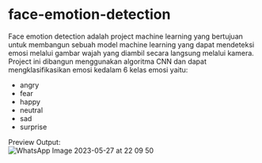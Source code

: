 # face-emotion-detection

Face emotion detection adalah project machine learning yang bertujuan untuk membangun sebuah model machine learning yang dapat mendeteksi emosi melalui gambar wajah yang diambil secara langsung melalui kamera. Project ini dibangun menggunakan algoritma CNN dan dapat mengklasifikasikan emosi kedalam 6 kelas emosi yaitu:

- angry
- fear
- happy
- neutral
- sad
- surprise

Preview Output: <br>
![WhatsApp Image 2023-05-27 at 22 09 50](https://github.com/fadillarahim/face-emotion-detection/assets/96507343/7b5df211-d734-4e44-bc91-ea6d7f8236ce)
